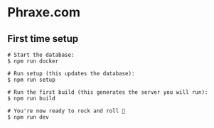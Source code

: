 # Phraxe.com

## First time setup

```shell
# Start the database:
$ npm run docker

# Run setup (this updates the database):
$ npm run setup

# Run the first build (this generates the server you will run):
$ npm run build

# You're now ready to rock and roll 🤘
$ npm run dev
```
